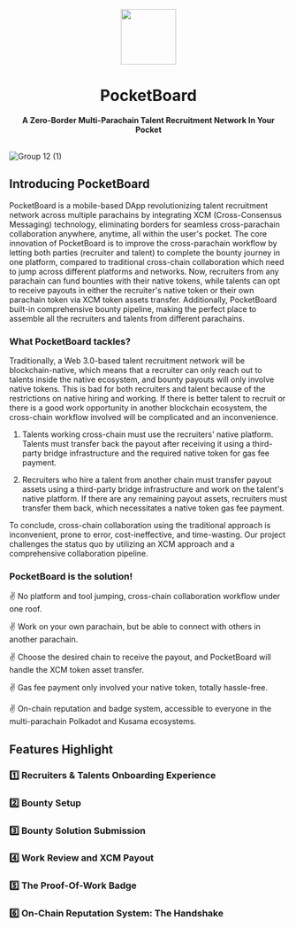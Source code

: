<div align="center">
    <img src="https://github.com/wsw1833/pocket-board/assets/69501009/1ce767a4-e132-44e2-b3a7-2e711b559370" width=100>
    <h1>PocketBoard</h1>
    <strong>A Zero-Border Multi-Parachain Talent Recruitment Network In Your Pocket</strong>  
</div>

<br>

![Group 12 (1)](https://github.com/wsw1833/pocket-board/assets/69501009/3e88a73d-ba69-4659-a5cf-9518e322fb4d)

## Introducing PocketBoard

PocketBoard is a mobile-based DApp revolutionizing talent recruitment network across multiple parachains by integrating XCM (Cross-Consensus Messaging) technology, eliminating borders for seamless cross-parachain collaboration anywhere, anytime, all within the user's pocket. The core innovation of PocketBoard is to improve the cross-parachain workflow by letting both parties (recruiter and talent) to complete the bounty journey in one platform, compared to traditional cross-chain collaboration which need to jump across different platforms and networks. Now, recruiters from any parachain can fund bounties with their native tokens, while talents can opt to receive payouts in either the recruiter's native token or their own parachain token via XCM token assets transfer. Additionally, PocketBoard built-in comprehensive bounty pipeline, making the perfect place to assemble all the recruiters and talents from different parachains. 

### What PocketBoard tackles?

Traditionally, a Web 3.0-based talent recruitment network will be blockchain-native, which means that a recruiter can only reach out to talents inside the native ecosystem, and bounty payouts will only involve native tokens. This is bad for both recruiters and talent because of the restrictions on native hiring and working. If there is better talent to recruit or there is a good work opportunity in another blockchain ecosystem, the cross-chain workflow involved will be complicated and an inconvenience. 

1. Talents working cross-chain must use the recruiters' native platform. Talents must transfer back the payout after receiving it using a third-party bridge infrastructure and the required native token for gas fee payment.

2. Recruiters who hire a talent from another chain must transfer payout assets using a third-party bridge infrastructure and work on the talent's native platform. If there are any remaining payout assets, recruiters must transfer them back, which necessitates a native token gas fee payment.

To conclude, cross-chain collaboration using the traditional approach is inconvenient, prone to error, cost-ineffective, and time-wasting. Our project challenges the status quo by utilizing an XCM approach and a comprehensive collaboration pipeline.

### PocketBoard is the solution!

✌️ No platform and tool jumping, cross-chain collaboration workflow under one roof.

✌️ Work on your own parachain, but be able to connect with others in another parachain.

✌️ Choose the desired chain to receive the payout, and PocketBoard will handle the XCM token asset transfer.

✌️ Gas fee payment only involved your native token, totally hassle-free.

✌️ On-chain reputation and badge system, accessible to everyone in the multi-parachain Polkadot and Kusama ecosystems.

## Features Highlight

### 1️⃣ Recruiters & Talents Onboarding Experience

### 2️⃣ Bounty Setup

### 3️⃣ Bounty Solution Submission

### 4️⃣ Work Review and XCM Payout

### 5️⃣ The Proof-Of-Work Badge

### 6️⃣ On-Chain Reputation System: The Handshake

